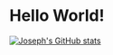 # Hello World!




[![Joseph's GitHub stats](https://github-readme-stats.vercel.app/api?username=cybersenz)](https://github.com/cybersenz/github-readme-stats)


